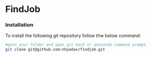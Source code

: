 # FindJob

### Installation
To install the following git repository follow thw below command:
```bash
#goto your folder and open git bash or anaconda command prompt
git clone git@github.com:nhyadav/findjob.git

```

